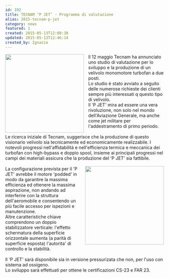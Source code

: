 ```yaml
---
id: 192
title: TECNAM ‘P JET’ - Programma di valutazione
alias: 2015-tecnam-p-jet
category: news
featured: 1
created: 2015-05-13T12:08:38
updated: 2015-05-13T12:46:14
created_by: Ignazio
---
```

<p>
 <a href="images/stories/2015-P-Jet.jpg" target="_blank">
  <img border="0" src="images/stories/2015-P-Jet.jpg" style="float: left; padding-right: 1em;" width="250"/>
 </a>
 Il 12 maggio Tecnam ha annunciato uno studio di valutazione per lo sviluppo e la produzione di un velivolo monomotore turbofan a due posti.
 <br/>
 Lo studio è stato avviato a seguito delle numerose richieste dei clienti sempre più interessati q questo tipo di velivolo.
 <br/>
 Il 'P JET' mira ad essere una vera rivoluzione, non solo nel mondo dell'Aviazione Generale, ma anche come jet militare per l'addestramento di primo periodo.
 <br/>
 <br/>
 Le ricerca iniziale di Tecnam, suggerisce che la produzione di questo visionario
 <span>
  velivolo
 </span>
 sia tecnicamente ed economicamente realizzabile. I notevoli progressi nell'affidabilità e nell'efficienza termica e meccanica dei turbofan con high-bypass e doppio spool, insieme ai principali progressi nel campi dei materiali assicura che la produzione del 'P JET' sia fattibile.
 <br/>
 <br/>
 <a href="images/stories/2015-P-Jet-generalview.jpg" target="_blank">
  <img border="0" src="images/stories/2015-P-Jet-generalview.jpg" style="float: right; padding-left: 1em;" width="250"/>
 </a>
 La configurazione prevista per il 'P JET' avrebbe il motore 'podded' in modo da garantire la massima efficienza ed ottenere la massima aspirazione, non andando ad interferire con la struttura dell'aeromobile e consentendo un più facile accesso per ispezioni e manutenzione.
 <br/>
 Altre caratteristiche chiave comprendono un doppio stabilizzatore verticale: l'effetto schermatura della superficie orizzontale aumenta (a parità di superficie esposta) l'autorita' di controllo e la stabilità.
 <br/>
 <br/>
 Il 'P JET' sarà disponibile sia in versione pressurizata che non, per l'uso con sistema ad ossigeno.
 <br/>
 Lo sviluppo sarà effettuati per ottene le certificazioni CS-23 e FAR 23.
</p>
